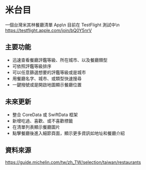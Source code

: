 # 米台目
一個台灣米其林餐廳清單 App\n
目前在 TestFlight 測試中\n
https://testflight.apple.com/join/bQ0Y5nrV

## 主要功能
- 迅速查看餐廳評鑑等級、所在城市、以及餐廳類型
- 可依照評鑑等級排序
- 可以任意篩選想要的評鑑等級或是城市
- 用餐廳名字、城市、或類型快速搜尋
- 一鍵撥號或是開啟地圖顯示餐廳位置

## 未來更新
- 整合 CoreData 或 SwiftData 框架
- 新增吃過、喜歡、或不喜歡標籤
- 在清單列表顯示餐廳圖片
- 點擊餐廳後進入細節頁面，顯示更多資訊如地址和餐廳介紹

## 資料來源
https://guide.michelin.com/tw/zh_TW/selection/taiwan/restaurants
